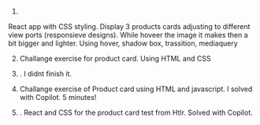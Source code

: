 1. <card-tut>
 React app with CSS styling. Display 3 products cards  adjusting to different view ports (responsieve designs). While hoveer the image it makes then a bit bigger and lighter. Using hover, shadow box, trassition, mediaquery

 2. <product-card-challenge> Challange exercise for product card. Using HTML and CSS

 3. <code-flare>. I didnt finish it.

 4. <mr-coder> Challange exercise of Product card using HTML and javascript. I solved with Copilot. 5 minutes!

 5. <hutlr-challange>. React and CSS for the product card test from Htlr. Solved with Copilot. 
